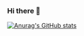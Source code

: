 ### Hi there 👋



[![Anurag's GitHub stats](https://github-readme-stats.vercel.app/api?username=shenshing)](https://github.com/anuraghazra/github-readme-stats)
